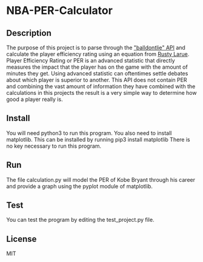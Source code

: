 # NBA-PER-Calculator

## Description
The purpose of this project is to parse through the ["balldontlie" API] and calculate the player efficiency rating using an equation from [Rusty Larue]. Player Efficiency Rating or PER is an advanced statistic that directly measures the impact that the player has on the game with the amount of minutes they get. Using advanced statistic can oftentimes settle debates about which player is superior to another. This API does not contain PER and combining the vast amount of information they have combined with the calculations in this projects the result is a very simple way to determine how good a player really is.

## Install
You will need python3 to run this program. You also need to install matplotlib. This can be installed by running pip3 install matplotlib There is no key necessary to run this program.

## Run
The file calculation.py will model the PER of Kobe Bryant through his career and provide a graph using the pyplot module of matplotlib.

## Test
You can test the program by editing the test_project.py file.

## License
MIT



["balldontlie" API]: https://www.balldontlie.io/#introduction
[Rusty Larue]: http://www.rustylarue.com/more-than-94/player-efficiency-stats
